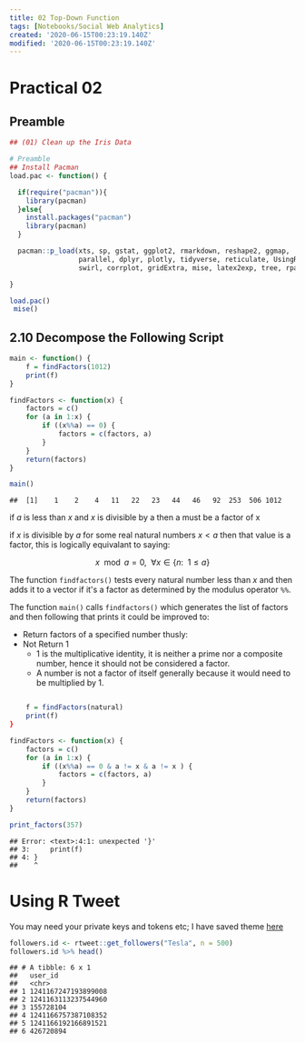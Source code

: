 ```yaml
---
title: 02 Top-Down Function
tags: [Notebooks/Social Web Analytics]
created: '2020-06-15T00:23:19.140Z'
modified: '2020-06-15T00:23:19.140Z'
---
```


# Practical 02


## Preamble


```r
## (01) Clean up the Iris Data

# Preamble
## Install Pacman
load.pac <- function() {

  if(require("pacman")){
    library(pacman)
  }else{
    install.packages("pacman")
    library(pacman)
  }

  pacman::p_load(xts, sp, gstat, ggplot2, rmarkdown, reshape2, ggmap,
                 parallel, dplyr, plotly, tidyverse, reticulate, UsingR, Rmpfr,
                 swirl, corrplot, gridExtra, mise, latex2exp, tree, rpart, MASS, rtweet)

}

load.pac()
 mise()
```




















































## 2.10 Decompose the Following Script


```r
main <- function() {
    f = findFactors(1012)
    print(f)
}

findFactors <- function(x) {
    factors = c()
    for (a in 1:x) {
        if ((x%%a) == 0) {
            factors = c(factors, a)
        }
    }
    return(factors)
}

main()
```

```
##  [1]    1    2    4   11   22   23   44   46   92  253  506 1012
```

if $a$ is less than $x$ and $x$ is divisible by a then a must be a factor of x


if $x$ is divisible by $a$ for some real natural numbers $x < a$ then that value is a factor, this is logically equivalant to saying:

$$
x  \mod{a} = 0, \enspace \forall x \in \{n: \enspace 1 \leq a\}
$$

The function `findfactors()` tests every natural number less than $x$ and then adds it to a vector if it's a factor as determined by the modulus operator `%%`.

The function `main()` calls `findfactors()` which generates the list of factors and then following that prints it could be improved to:

* Return factors of a specified number thusly:
* Not Return 1
  + 1 is the multiplicative identity, it is neither a prime nor a composite number, hence it should not be considered a factor.
  + A number is not a factor of itself generally because it would need to be multiplied by 1.



```r

    f = findFactors(natural)
    print(f)
}

findFactors <- function(x) {
    factors = c()
    for (a in 1:x) {
        if ((x%%a) == 0 & a != x & a != x ) {
            factors = c(factors, a)
        }
    }
    return(factors)
}

print_factors(357)
```

```
## Error: <text>:4:1: unexpected '}'
## 3:     print(f)
## 4: }
##    ^
```




# Using R Tweet

You may need your private keys and tokens etc; I have saved theme [here](/home/ryan/Dropbox/Studies/2020Autumn/Social_Web_Analytics/Practicals/Twitter_Tokens.org)


```r
followers.id <- rtweet::get_followers("Tesla", n = 500)
followers.id %>% head()
```

```
## # A tibble: 6 x 1
##   user_id
##   <chr>
## 1 1241167247193899008
## 2 1241163113237544960
## 3 155728104
## 4 1241166757387108352
## 5 1241166192166891521
## 6 426720894
```

